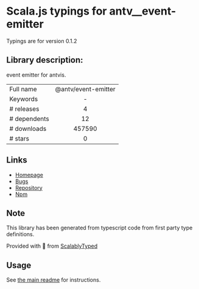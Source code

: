 
# Scala.js typings for antv__event-emitter

Typings are for version 0.1.2

## Library description:
event emitter for antvis.

|                    |                 |
| ------------------ | :-------------: |
| Full name          | @antv/event-emitter |
| Keywords           | - |
| # releases         | 4 |
| # dependents       | 12 |
| # downloads        | 457590 |
| # stars            | 0 |

## Links
- [Homepage](https://github.com/antvis/event-emitter#readme)
- [Bugs](https://github.com/antvis/event-emitter/issues)
- [Repository](https://github.com/antvis/event-emitter)
- [Npm](https://www.npmjs.com/package/%40antv%2Fevent-emitter)
    


## Note
This library has been generated from typescript code from first party type definitions.

Provided with :purple_heart: from [ScalablyTyped](https://github.com/oyvindberg/ScalablyTyped)

## Usage
See [the main readme](../../readme.md) for instructions.


